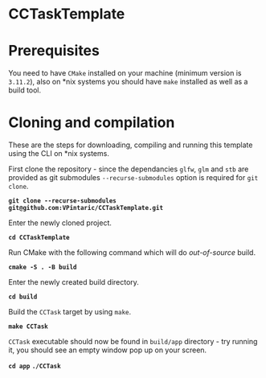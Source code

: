 # CCTaskTemplate

# Prerequisites

You need to have `CMake` installed on your machine (minimum version is `3.11.2`), also on \*nix systems you should have `make` installed as well as a build tool.

# Cloning and compilation

These are the steps for downloading, compiling and running this template using the CLI on \*nix systems.

First clone the repository - since the dependancies `glfw`, `glm` and `stb` are provided as git submodules `--recurse-submodules` option is required for `git clone`.

**`git clone --recurse-submodules git@github.com:VPintaric/CCTaskTemplate.git`**

Enter the newly cloned project.

**`cd CCTaskTemplate`**

Run CMake with the following command which will do _out-of-source_ build.

**`cmake -S . -B build`**

Enter the newly created build directory.

**`cd build`**

Build the `CCTask` target by using `make`.

**`make CCTask`**

`CCTask` executable should now be found in `build/app` directory - try running it, you should see an empty window pop up on your screen.

**`cd app`**
**`./CCTask`**
